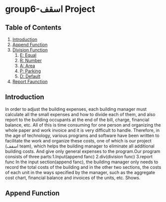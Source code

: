 # group6-اسقف Project

## Table of Contents
  1. [Introduction](#introduction)
  2. [Append Function](#append-function)
  3. [Division Function](#division-function)
     1. [E: Equal](#equal)
     2. [R: Number](#number)
     3. [A: Area](#area)
     4. [P: Parking](#parking)
     5. [D: Default](#default)
  4. [Report Faunction](#report-function)
  
## Introduction
In order to adjust the building expenses, each building manager must calculate all the small expenses and how to divide each of them, and also report to the building occupants at the end of the bill, charge, financial balance, etc. All of this is time consuming for one person and organizing the whole paper and work invoice and it is very difficult to handle. Therefore, in the age of technology, various programs and software have been written to facilitate the work and organize these costs, one of which is our project (اسقف team), which helps the building manager to eliminate all additional building costs. And give only general expenses to the program.Our program consists of three parts:1.Input(append fanc) 2.div(division func) 3.report func
In the input section(append fanc), the building manager only needs to record the total costs of the building and in the other two sections, the costs of each unit in the ways specified by the manager, such as the aggregate cost chart, financial balance and invoices of the units, etc. Shows.

## Append Function

